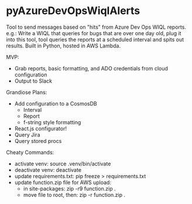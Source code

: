 # pyAzureDevOpsWiqlAlerts
Tool to send messages based on "hits" from Azure Dev Ops WIQL reports. e.g.: Write a WIQL that queries for bugs that are over one day old, plug it into this tool, tool queries the reports at a scheduled interval and spits out results. Built in Python, hosted in AWS Lambda.

MVP:
- Grab reports, basic formatting, and ADO credentials from cloud configuration
- Output to Slack

Grandiose Plans:
- Add configuration to a CosmosDB
  - Interval
  - Report
  - f-string style formatting
- React.js configurator!
- Query Jira
- Query stored procs

Cheaty Commands:
- activate venv: source .venv/bin/activate
- deactivate venv: deactivate
- update requirements.txt: pip freeze > requirements.txt
- update function.zip file for AWS upload:
  - in site-packages: zip -r9 function.zip .
  - move file to root, then: zip -r function.zip .